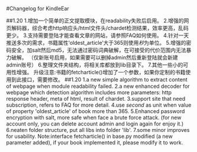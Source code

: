 #Changelog for KindleEar

##1.20
  1.增加一个简单的正文提取模块，在readability失败后启用。
  2.增强的网页解码器，综合考虑http响应头/html文件头/chardet检测结果，效率更高，乱码更少。
  3.支持需要登陆才能查看文章的网站，请参照FAQ如何使用。
  4.针对一天推送多次的需求，书籍属性‘oldest_article’大于365则使用*秒*为单位。
  5.增强的密码安全，加salt然后md5，无法通过密码词典破解，在可接受的代价范围内无法暴力破解。
    （仅新账号启用，如果需要可以删掉admin然后重新登陆就会新建admin账号）
  6.整理文件夹结构，将相关库都放到lib目录下。
  7.其他一些小的可用性增强。
  升级注意:书籍的fetcharticle()增加了一个参数，如果你定制的书籍使用到此接口，需要修改。
##1.20
  1.a new simple algorithm to extract content of webpage when module readability failed.
  2.a new enhanced decoder for webpage which detection algorithm includes more parameters:
    http response header, meta of html, result of chardet.
  3.support site that need subscription, refers to FAQ for more detail.
  4.use *second* as unit when value of property 'oldest_article' of book more than 365.
  5.Enhanced password encryption with salt, more safe when face a brute force attack.
    (for new account only, you can delete account admin and login again for enjoy it.)
  6.neaten folder structure, put all libs into folder 'lib'.
  7.some minor improves for usability.
  Note:interface fetcharticle() in base.py modified (a new parameter added), if your book implemented it, please modify it to work.
